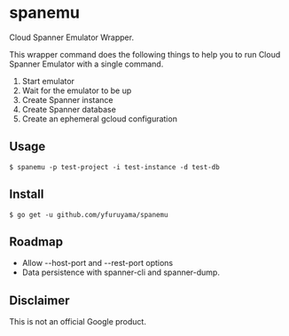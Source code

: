 spanemu
===
Cloud Spanner Emulator Wrapper.

This wrapper command does the following things to help you to run Cloud Spanner Emulator with a single command.

1. Start emulator
2. Wait for the emulator to be up
3. Create Spanner instance
4. Create Spanner database
5. Create an ephemeral gcloud configuration

## Usage

```
$ spanemu -p test-project -i test-instance -d test-db
```

## Install

```
$ go get -u github.com/yfuruyama/spanemu
```

## Roadmap

* Allow --host-port and --rest-port options
* Data persistence with spanner-cli and spanner-dump.

## Disclaimer
This is not an official Google product.
